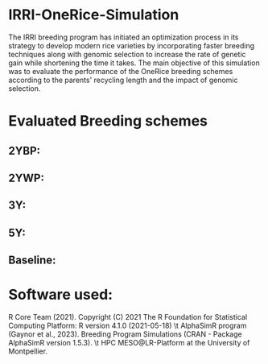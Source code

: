 # IRRI-OneRice-Simulation
The IRRI breeding program has initiated an optimization process in its strategy to develop modern rice varieties by incorporating faster breeding techniques along with genomic selection to increase the rate of genetic gain while shortening the time it takes.
The main objective of this simulation was to evaluate the performance of the OneRice breeding schemes according to the parents' recycling length and the impact of genomic selection.

# Evaluated Breeding schemes
## 2YBP:

## 2YWP: 

## 3Y: 

## 5Y: 

## Baseline: 


# Software used:
R Core Team (2021). Copyright (C) 2021 The R Foundation for Statistical Computing Platform: R version 4.1.0 (2021-05-18) \\t
AlphaSimR program (Gaynor et al., 2023). Breeding Program Simulations (CRAN - Package AlphaSimR version 1.5.3). \\t
HPC MESO@LR-Platform at the University of Montpellier.

